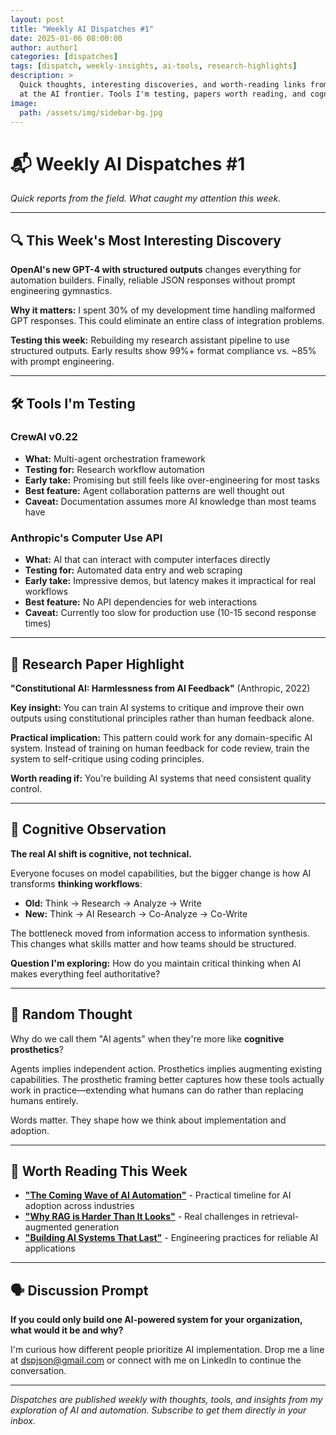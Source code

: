 ```yaml
---
layout: post
title: "Weekly AI Dispatches #1"
date: 2025-01-06 08:00:00
author: author1
categories: [dispatches]
tags: [dispatch, weekly-insights, ai-tools, research-highlights]
description: >
  Quick thoughts, interesting discoveries, and worth-reading links from this week 
  at the AI frontier. Tools I'm testing, papers worth reading, and cognitive observations.
image:
  path: /assets/img/sidebar-bg.jpg
---
```


# 📬 Weekly AI Dispatches #1

*Quick reports from the field. What caught my attention this week.*

---

## 🔍 This Week's Most Interesting Discovery

**OpenAI's new GPT-4 with structured outputs** changes everything for automation builders. Finally, reliable JSON responses without prompt engineering gymnastics.

**Why it matters:** I spent 30% of my development time handling malformed GPT responses. This could eliminate an entire class of integration problems.

**Testing this week:** Rebuilding my research assistant pipeline to use structured outputs. Early results show 99%+ format compliance vs. ~85% with prompt engineering.

---

## 🛠 Tools I'm Testing

### **CrewAI v0.22**
- **What:** Multi-agent orchestration framework
- **Testing for:** Research workflow automation
- **Early take:** Promising but still feels like over-engineering for most tasks
- **Best feature:** Agent collaboration patterns are well thought out
- **Caveat:** Documentation assumes more AI knowledge than most teams have

### **Anthropic's Computer Use API**
- **What:** AI that can interact with computer interfaces directly
- **Testing for:** Automated data entry and web scraping
- **Early take:** Impressive demos, but latency makes it impractical for real workflows
- **Best feature:** No API dependencies for web interactions
- **Caveat:** Currently too slow for production use (10-15 second response times)

---

## 📄 Research Paper Highlight

**"Constitutional AI: Harmlessness from AI Feedback"** (Anthropic, 2022)

**Key insight:** You can train AI systems to critique and improve their own outputs using constitutional principles rather than human feedback alone.

**Practical implication:** This pattern could work for any domain-specific AI system. Instead of training on human feedback for code review, train the system to self-critique using coding principles.

**Worth reading if:** You're building AI systems that need consistent quality control.

---

## 🧠 Cognitive Observation

**The real AI shift is cognitive, not technical.**

Everyone focuses on model capabilities, but the bigger change is how AI transforms **thinking workflows**:

- **Old:** Think → Research → Analyze → Write
- **New:** Think → AI Research → Co-Analyze → Co-Write

The bottleneck moved from information access to information synthesis. This changes what skills matter and how teams should be structured.

**Question I'm exploring:** How do you maintain critical thinking when AI makes everything feel authoritative?

---

## 💭 Random Thought

Why do we call them "AI agents" when they're more like **cognitive prosthetics**?

Agents implies independent action. Prosthetics implies augmenting existing capabilities. The prosthetic framing better captures how these tools actually work in practice—extending what humans can do rather than replacing humans entirely.

Words matter. They shape how we think about implementation and adoption.

---

## 🔗 Worth Reading This Week

- **["The Coming Wave of AI Automation"](https://example.com)** - Practical timeline for AI adoption across industries
- **["Why RAG is Harder Than It Looks"](https://example.com)** - Real challenges in retrieval-augmented generation
- **["Building AI Systems That Last"](https://example.com)** - Engineering practices for reliable AI applications

---

## 🗣 Discussion Prompt

**If you could only build one AI-powered system for your organization, what would it be and why?**

I'm curious how different people prioritize AI implementation. Drop me a line at dspjson@gmail.com or connect with me on LinkedIn to continue the conversation.

---

*Dispatches are published weekly with thoughts, tools, and insights from my exploration of AI and automation. Subscribe to get them directly in your inbox.* 